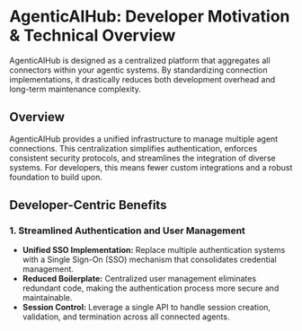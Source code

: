 # AgenticAIHub: Developer Motivation & Technical Overview

AgenticAIHub is designed as a centralized platform that aggregates all connectors within your agentic systems. By standardizing connection implementations, it drastically reduces both development overhead and long-term maintenance complexity.

## Overview

AgenticAIHub provides a unified infrastructure to manage multiple agent connections. This centralization simplifies authentication, enforces consistent security protocols, and streamlines the integration of diverse systems. For developers, this means fewer custom integrations and a robust foundation to build upon.

## Developer-Centric Benefits

### 1. Streamlined Authentication and User Management

- **Unified SSO Implementation:** Replace multiple authentication systems with a Single Sign-On (SSO) mechanism that consolidates credential management.
- **Reduced Boilerplate:** Centralized user management eliminates redundant code, making the authentication process more secure and maintainable.
- **Session Control:** Leverage a single API to handle session creation, validation, and termination across all connected agents.
